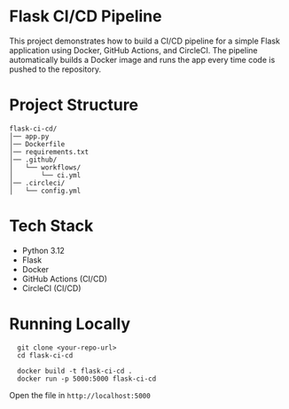 # Flask CI/CD Pipeline

This project demonstrates how to build a CI/CD pipeline for a simple Flask application using Docker, GitHub Actions, and CircleCI.
The pipeline automatically builds a Docker image and runs the app every time code is pushed to the repository.

# Project Structure
```
flask-ci-cd/
│── app.py
│── Dockerfile
│── requirements.txt
│── .github/
│   └── workflows/
│       └── ci.yml
│── .circleci/
│   └── config.yml
```
# Tech Stack

- Python 3.12
- Flask
- Docker
- GitHub Actions (CI/CD)
- CircleCI (CI/CD)

# Running Locally 

```
  git clone <your-repo-url>
  cd flask-ci-cd
```
```
  docker build -t flask-ci-cd .    
  docker run -p 5000:5000 flask-ci-cd
```
Open the file in `http://localhost:5000`

